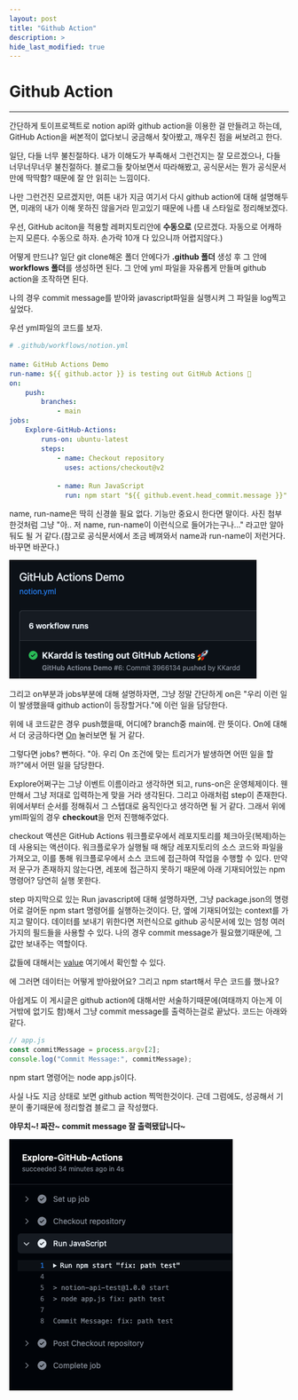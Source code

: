 ```yaml
---
layout: post
title: "Github Action"
description: >
hide_last_modified: true
---
```


# Github Action

---

간단하게 토이프로젝트로 notion api와 github action을 이용한 걸 만들려고 하는데, GitHub Action을 써본적이 없다보니 궁금해서 찾아봤고, 깨우친 점을 써보려고 한다.

일단, 다들 너무 불친절하다. 내가 이해도가 부족해서 그런건지는 잘 모르겠으나, 다들 너무너무너무 불친절하다. 블로그들 찾아보면서 따라해봤고, 공식문서는 뭔가 공식문서만에 딱딱함? 때문에 잘 안 읽히는 느낌이다.

나만 그런건진 모르겠지만, 여튼 내가 지금 여기서 다시 github action에 대해 설명해두면, 미래의 내가 이해 못하진 않을거라 믿고있기 때문에 나름 내 스타일로 정리해보겠다.

우선, GitHub aciton을 적용할 레퍼지토리안에 **수동으로** (모르겠다. 자동으로 어캐하는지 모른다. 수동으로 하자. 손가락 10개 다 있으니까 어렵지않다.)

어떻게 만드냐? 일단 git clone해온 폴더 안에다가 **.github 폴더** 생성 후 그 안에 **workflows 폴더**를 생성하면 된다. 그 안에 yml 파일을 자유롭게 만들며 github action을 조작하면 된다.

나의 경우 commit message를 받아와 javascript파일을 실행시켜 그 파일을 log찍고 싶었다.

우선 yml파일의 코드를 보자.

```yaml
# .github/workflows/notion.yml

name: GitHub Actions Demo
run-name: ${{ github.actor }} is testing out GitHub Actions 🚀
on:
    push:
        branches:
            - main
jobs:
    Explore-GitHub-Actions:
        runs-on: ubuntu-latest
        steps:
            - name: Checkout repository
              uses: actions/checkout@v2

            - name: Run JavaScript
              run: npm start "${{ github.event.head_commit.message }}"

```

name, run-name은 딱히 신경쓸 필요 없다. 기능만 중요시 한다면 말이다. 사진 첨부한것처럼 그냥 "아.. 저 name, run-name이 이런식으로 들어가는구나..." 라고만 알아둬도 될 거 같다.(참고로 공식문서에서 조금 베껴와서 name과 run-name이 저런거다. 바꾸면 바꾼다.)

![dwitter5](../../assets/img/Study/github1.png)

그리고 on부분과 jobs부분에 대해 설명하자면, 그냥 정말 간단하게 on은 "우리 이런 일이 발생했을때 github action이 등장할거다."에 이런 일을 담당한다.

위에 내 코드같은 경우 push했을때, 어디에? branch중 main에. 란 뜻이다. On에 대해서 더 궁금하다면 [On] 눌러보면 될 거 같다.

[On]: https://docs.github.com/ko/actions/using-workflows/triggering-a-workflow

그렇다면 jobs? 뻔하다. "아. 우리 On 조건에 맞는 트리거가 발생하면 어떤 일을 할까?"에서 어떤 일을 담당한다.

Explore어쩌구는 그냥 이벤트 이름이라고 생각하면 되고, runs-on은 운영체제이다. 웬만해서 그냥 저대로 입력하는게 맞을 거라 생각된다. 그리고 아래처럼 step이 존재한다. 위에서부터 순서를 정해줘서 그 스텝대로 움직인다고 생각하면 될 거 같다. 그래서 위에 yml파일의 경우 **checkout**을 먼저 진행해주었다.

checkout 액션은 GitHub Actions 워크플로우에서 레포지토리를 체크아웃(복제)하는 데 사용되는 액션이다. 워크플로우가 실행될 때 해당 레포지토리의 소스 코드와 파일을 가져오고, 이를 통해 워크플로우에서 소스 코드에 접근하여 작업을 수행할 수 있다. 만약 저 문구가 존재하지 않는다면, 레포에 접근하지 못하기 때문에 아래 기재되어있는 npm 명령어? 당연히 실행 못한다.

step 마지막으로 있는 Run javascript에 대해 설명하자면, 그냥 package.json의 명령어로 걸어둔 npm start 명령어를 실행하는것이다. 단, 옆에 기재되어있는 context를 가지고 말이다. 데이터를 보내기 위한다면 저런식으로 github 공식문서에 있는 엄청 여러가지의 필드들을 사용할 수 있다. 나의 경우 commit message가 필요했기때문에, 그 값만 보내주는 역할이다.

값들에 대해서는 [value] 여기에서 확인할 수 있다.

[Value]: https://docs.github.com/ko/actions/learn-github-actions/contexts



에 그러면 데이터는 어떻게 받아왔어요? 그리고 npm start해서 무슨 코드를 했나요?

아쉽게도 이 게시글은 github action에 대해서만 서술하기때문에(여태까지 아는게 이거밖에 없기도 함)해서 그냥 commit message를 출력하는걸로 끝났다. 코드는 아래와 같다.

```javascript
// app.js
const commitMessage = process.argv[2];
console.log("Commit Message:", commitMessage);
```

npm start 명령어는 node app.js이다.



사실 나도 지금 상태로 보면 github action 찍먹한것이다. 근데 그럼에도, 성공해서 기분이 좋기때문에 정리할겸 블로그 글 작성했다.

**야무치~! 짜잔~ commit message 잘 출력됐답니다~**

![dwitter5](../../assets/img/Study/github2.png)
